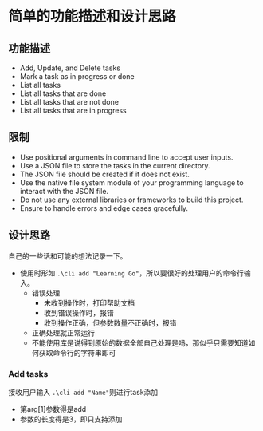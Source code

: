 # 简单的功能描述和设计思路
## 功能描述
*    Add, Update, and Delete tasks
*    Mark a task as in progress or done
*    List all tasks
*    List all tasks that are done
*    List all tasks that are not done
*    List all tasks that are in progress
## 限制
* Use positional arguments in command line to accept user inputs.
* Use a JSON file to store the tasks in the current directory.
* The JSON file should be created if it does not exist.
* Use the native file system module of your programming language to interact with the JSON file.
* Do not use any external libraries or frameworks to build this project.
* Ensure to handle errors and edge cases gracefully.

## 设计思路
自己的一些话和可能的想法记录一下。

* 使用时形如 `.\cli add "Learning Go"`，所以要很好的处理用户的命令行输入。  
    * 错误处理
        * 未收到操作时，打印帮助文档
        * 收到错误操作时，报错
        * 收到操作正确，但参数数量不正确时，报错
    * 正确处理就正常运行
    * 不能使用库是说得到原始的数据全部自己处理是吗，那似乎只需要知道如何获取命令行的字符串即可



### Add tasks
接收用户输入 `.\cli add "Name"`则进行task添加

* 第arg[1]参数得是add
* 参数的长度得是3，即只支持添加 

